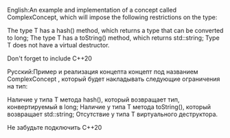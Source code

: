 English:An example and implementation of a concept called ComplexConcept, which will impose the following restrictions on the type:

The type T has a hash() method, which returns a type that can be converted to long; The type T has a toString() method, which returns std::string; Type T does not have a virtual destructor.

Don't forget to include C++20

Русский:Пример и реализация концепта концепт под названием ComplexConcept , который будет накладывать следующие ограничения на тип:

Наличие у типа T метода hash(), который возвращает тип, конвертируемый в long; Наличие у типа T метода toString(), который возвращает std::string; Отсутствие у типа T виртуального деструктора.

Не забудьте подключить C++20
